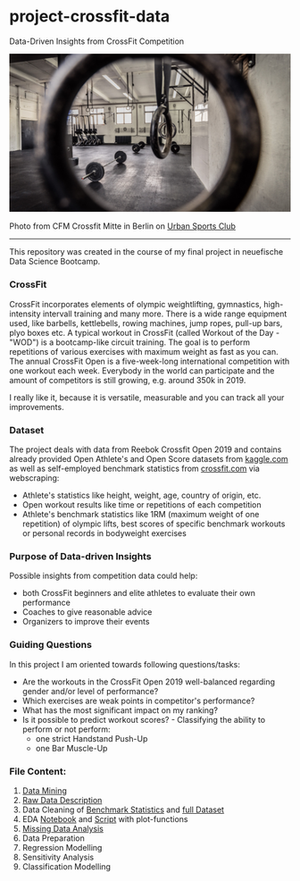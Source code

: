 # project-crossfit-data
Data-Driven Insights from CrossFit Competition

![CFM](./images/CFM.png)

<span>Photo from CFM Crossfit Mitte in Berlin on <a href="https://urbansportsclub.com/de/venues/cfm-crossfit-mitte-berlin">Urban Sports Club</a></span>

---

This repository was created in the course of my final project in neuefische Data Science Bootcamp.

### CrossFit

CrossFit incorporates elements of olympic weightlifting, gymnastics, high-intensity intervall training and many more. There is a wide range equipment used, like barbells, kettlebells, rowing machines, jump ropes, pull-up bars, plyo boxes etc. A typical workout in CrossFit (called Workout of the Day - "WOD") is a bootcamp-like circuit training. The goal is to perform repetitions of various exercises with maximum weight as fast as you can. The annual CrossFit Open is a five-week-long international competition with one workout each week. Everybody in the world can participate and the amount of competitors is still growing, e.g. around 350k in 2019.

I really like it, because it is versatile, measurable and you can track all your improvements.

### Dataset

The project deals with data from Reebok Crossfit Open 2019 and contains already provided Open Athlete's and Open Score datasets from [kaggle.com](https://www.kaggle.com/jeanmidev/crossfit-games) as well as self-employed benchmark statistics from [crossfit.com](https://games.crossfit.com) via webscraping:
* Athlete's statistics like height, weight, age, country of origin, etc.
* Open workout results like time or repetitions of each competition
* Athlete's benchmark statistics like 1RM (maximum weight of one repetition) of olympic lifts, best scores of specific benchmark workouts or personal records in bodyweight exercises

### Purpose of Data-driven Insights

Possible insights from competition data could help:
* both CrossFit beginners and elite athletes to evaluate their own performance
* Coaches to give reasonable advice
* Organizers to improve their events

### Guiding Questions

In this project I am oriented towards following questions/tasks:
* Are the workouts in the CrossFit Open 2019 well-balanced regarding gender and/or level of performance?
* Which exercises are weak points in competitor's performance?
* What has the most significant impact on my ranking?
* Is it possible to predict workout scores? - Classifying the ability to perform or not perform:
  - one strict Handstand Push-Up
  - one Bar Muscle-Up

### File Content:
1. [Data Mining](https://github.com/malefiz1988/project-crossfit-data/blob/main/1_Data_Mining.py)
2. [Raw Data Description](https://github.com/malefiz1988/project-crossfit-data/blob/main/2_Raw_Data_Description.ipynb)
3. Data Cleaning of [Benchmark Statistics](https://github.com/malefiz1988/project-crossfit-data/blob/main/3_Data_Cleaning_bs.ipynb) and [full Dataset](https://github.com/malefiz1988/project-crossfit-data/blob/main/3_Data_Cleaning_19.ipynb)
4. EDA [Notebook](https://github.com/malefiz1988/project-crossfit-data/blob/main/4_EDA.ipynb) and [Script](https://github.com/malefiz1988/project-crossfit-data/blob/main/EDA_plots.py) with plot-functions
5. [Missing Data Analysis](https://github.com/malefiz1988/project-crossfit-data/blob/main/5_Missing_Data_Analysis.ipynb)
6. Data Preparation
7. Regression Modelling
8. Sensitivity Analysis
9. Classification Modelling
